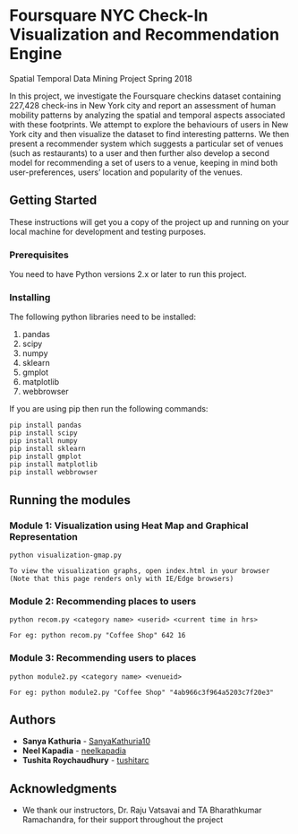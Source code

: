 # Foursquare NYC Check-In Visualization and Recommendation Engine 
Spatial Temporal Data Mining Project Spring 2018

In this project, we investigate the Foursquare checkins dataset containing 227,428 check-ins in New York city and report an assessment of human mobility patterns by analyzing the spatial and temporal aspects associated with these footprints. We attempt to explore the behaviours of users in New York city and then visualize the dataset to find interesting patterns. We then present a recommender system which suggests a particular set of venues (such as restaurants) to a user and then further also develop a second model for recommending a set of users to a venue, keeping in mind both user-preferences, users’ location and popularity of the venues. 

## Getting Started

These instructions will get you a copy of the project up and running on your local machine for development and testing purposes. 

### Prerequisites
You need to have Python versions 2.x or later to run this project.

### Installing

The following python libraries need to be installed:
1. pandas
2. scipy
3. numpy
4. sklearn
5. gmplot
6. matplotlib
7. webbrowser

If you are using pip then run the following commands:
```
pip install pandas
pip install scipy
pip install numpy
pip install sklearn
pip install gmplot
pip install matplotlib
pip install webbrowser
```

## Running the modules

### Module 1: Visualization using Heat Map and Graphical Representation

```
python visualization-gmap.py

To view the visualization graphs, open index.html in your browser (Note that this page renders only with IE/Edge browsers)
```

### Module 2: Recommending places to users

```
python recom.py <category name> <userid> <current time in hrs>

For eg: python recom.py "Coffee Shop" 642 16
```

### Module 3: Recommending users to places

```
python module2.py <category name> <venueid>

For eg: python module2.py "Coffee Shop" "4ab966c3f964a5203c7f20e3"
```

## Authors

* **Sanya Kathuria** - [SanyaKathuria10](https://github.com/SanyaKathuria10)
* **Neel Kapadia** - [neelkapadia](https://github.com/neelkapadia)
* **Tushita Roychaudhury** - [tushitarc](https://github.com/tushitarc)


## Acknowledgments

* We thank our instructors, Dr. Raju Vatsavai and TA Bharathkumar Ramachandra, for their support throughout the project

